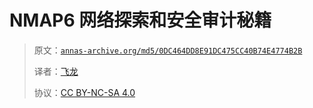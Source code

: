 # NMAP6 网络探索和安全审计秘籍

> 原文：[`annas-archive.org/md5/0DC464DD8E91DC475CC40B74E4774B2B`](https://annas-archive.org/md5/0DC464DD8E91DC475CC40B74E4774B2B)
> 
> 译者：[飞龙](https://github.com/wizardforcel)
> 
> 协议：[CC BY-NC-SA 4.0](http://creativecommons.org/licenses/by-nc-sa/4.0/)
